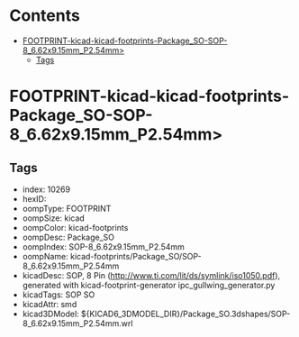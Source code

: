 



Contents
========

* [FOOTPRINT-kicad-kicad-footprints-Package_SO-SOP-8_6.62x9.15mm_P2.54mm>](#footprint-kicad-kicad-footprints-package_so-sop-8_662x915mm_p254mm)
	* [Tags](#tags)

# FOOTPRINT-kicad-kicad-footprints-Package_SO-SOP-8_6.62x9.15mm_P2.54mm>

## Tags

- index: 10269
- hexID: 
- oompType: FOOTPRINT
- oompSize: kicad
- oompColor: kicad-footprints
- oompDesc: Package_SO
- oompIndex: SOP-8_6.62x9.15mm_P2.54mm
- oompName: kicad-footprints/Package_SO/SOP-8_6.62x9.15mm_P2.54mm
- kicadDesc: SOP, 8 Pin (http://www.ti.com/lit/ds/symlink/iso1050.pdf), generated with kicad-footprint-generator ipc_gullwing_generator.py
- kicadTags: SOP SO
- kicadAttr: smd
- kicad3DModel: ${KICAD6_3DMODEL_DIR}/Package_SO.3dshapes/SOP-8_6.62x9.15mm_P2.54mm.wrl
